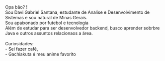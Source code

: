 <p align="left">Opa bão? !<br>Sou Davi Gabriel Santana, estudante de Analise e Desenvolvimento de Sistemas e sou natural de Minas Gerais. <br>Sou apaixonado por futebol e tecnologia <br>Além de estudar para ser desenvolvedor backend, busco aprender sobrbre Java e outros assuntos relacionaos a área.<br><br>Curiosidades:<br>- Sei fazer café, <br>- Gachiakuta é meu anime favorito</p></p>

###
